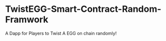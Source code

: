 # TwistEGG-Smart-Contract-Random-Framwork
A Dapp for Players to Twist A EGG on chain randomly!
     